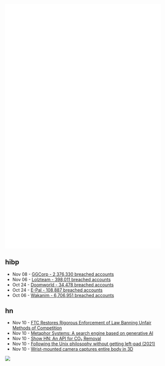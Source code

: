 ![Metrics](https://raw.githubusercontent.com/phixion/phixion/master/metrics.svg)

## hibp

<!--
for https://github.com/phixion/phixion/blob/main/.github/workflows/feeds.yml
-->
<!--START_SECTION:haveibeenpwnd-->
- Nov 08 - [GGCorp - 2,376,330 breached accounts](http://haveibeenpwned.com/PwnedWebsites#GGCorp)
- Nov 06 - [Lolzteam - 398,011 breached accounts](http://haveibeenpwned.com/PwnedWebsites#Lolzteam)
- Oct 24 - [Doomworld - 34,478 breached accounts](http://haveibeenpwned.com/PwnedWebsites#Doomworld)
- Oct 24 - [E-Pal - 108,887 breached accounts](http://haveibeenpwned.com/PwnedWebsites#EPal)
- Oct 06 - [Wakanim - 6,706,951 breached accounts](http://haveibeenpwned.com/PwnedWebsites#Wakanim)
<!--END_SECTION:haveibeenpwnd-->

## hn

<!--
for https://github.com/phixion/phixion/blob/main/.github/workflows/feeds.yml
-->
<!--START_SECTION:hn-->
- Nov 10 - [FTC Restores Rigorous Enforcement of Law Banning Unfair Methods of Competition](https://www.ftc.gov/news-events/news/press-releases/2022/11/ftc-restores-rigorous-enforcement-law-banning-unfair-methods-competition)
- Nov 10 - [Metaphor Systems: A search engine based on generative AI](https://metaphor.systems)
- Nov 10 - [Show HN: An API for CO₂ Removal](https://docs.cdrplatform.com)
- Nov 10 - [Following the Unix philosophy without getting left-pad (2021)](https://raku-advent.blog/2021/12/06/unix_philosophy_without_leftpad/)
- Nov 10 - [Wrist-mounted camera captures entire body in 3D](https://news.cornell.edu/stories/2022/11/wrist-mounted-camera-captures-entire-body-3d)
<!--END_SECTION:hn-->

<!--
for https://yhype.me
-->
![](https://hit.yhype.me/github/profile?user_id=13013670)
